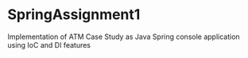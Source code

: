 # SpringAssignment1
Implementation of ATM Case Study as Java Spring console application using IoC and DI features 

